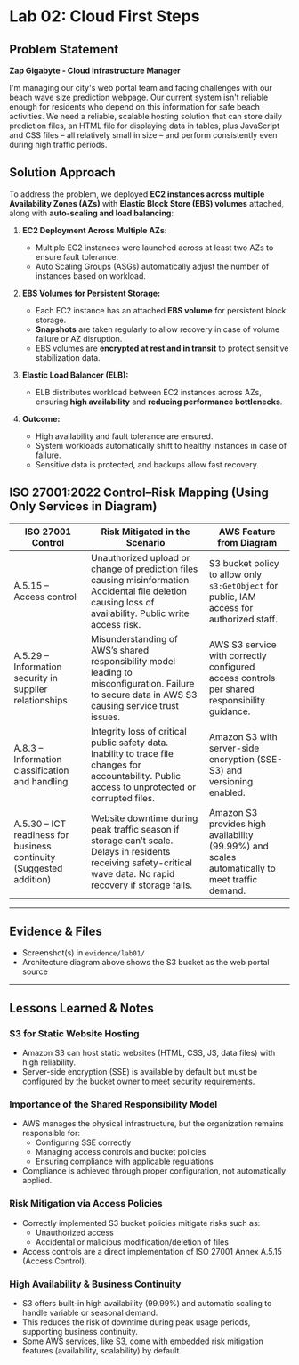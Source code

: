# Lab 02: Cloud First Steps

## Problem Statement

**Zap Gigabyte -  Cloud Infrastructure Manager** 

I'm managing our city's web portal team and facing challenges with our beach wave size prediction webpage. Our current system isn't reliable enough for residents who depend on this information for safe beach activities. We need a reliable, scalable hosting solution that can store daily prediction files, an HTML file for displaying data in tables, plus JavaScript and CSS files – all relatively small in size – and perform consistently even during high traffic periods.

## Solution Approach

To address the problem, we deployed **EC2 instances across multiple Availability Zones (AZs)** with **Elastic Block Store (EBS) volumes** attached, along with **auto-scaling and load balancing**:

1. **EC2 Deployment Across Multiple AZs:**  
   - Multiple EC2 instances were launched across at least two AZs to ensure fault tolerance.  
   - Auto Scaling Groups (ASGs) automatically adjust the number of instances based on workload.  

2. **EBS Volumes for Persistent Storage:**  
   - Each EC2 instance has an attached **EBS volume** for persistent block storage.  
   - **Snapshots** are taken regularly to allow recovery in case of volume failure or AZ disruption.  
   - EBS volumes are **encrypted at rest and in transit** to protect sensitive stabilization data.  

3. **Elastic Load Balancer (ELB):**  
   - ELB distributes workload between EC2 instances across AZs, ensuring **high availability** and **reducing performance bottlenecks**.  

4. **Outcome:**  
   - High availability and fault tolerance are ensured.  
   - System workloads automatically shift to healthy instances in case of failure.  
   - Sensitive data is protected, and backups allow fast recovery.  
## ISO 27001:2022 Control–Risk Mapping (Using Only Services in Diagram)

| ISO 27001 Control | Risk Mitigated in the Scenario | AWS Feature from Diagram |
|------------------|--------------------------------|-------------------------|
| A.5.15 – Access control | Unauthorized upload or change of prediction files causing misinformation. Accidental file deletion causing loss of availability. Public write access risk. | S3 bucket policy to allow only `s3:GetObject` for public, IAM access for authorized staff. |
| A.5.29 – Information security in supplier relationships | Misunderstanding of AWS’s shared responsibility model leading to misconfiguration. Failure to secure data in AWS S3 causing service trust issues. | AWS S3 service with correctly configured access controls per shared responsibility guidance. |
| A.8.3 – Information classification and handling | Integrity loss of critical public safety data. Inability to trace file changes for accountability. Public access to unprotected or corrupted files. | Amazon S3 with server-side encryption (SSE-S3) and versioning enabled. |
| A.5.30 – ICT readiness for business continuity (Suggested addition) | Website downtime during peak traffic season if storage can’t scale. Delays in residents receiving safety-critical wave data. No rapid recovery if storage fails. | Amazon S3 provides high availability (99.99%) and scales automatically to meet traffic demand. |

---

## Evidence & Files

- Screenshot(s) in `evidence/lab01/`  
- Architecture diagram above shows the S3 bucket as the web portal source

---

## Lessons Learned & Notes

### S3 for Static Website Hosting
- Amazon S3 can host static websites (HTML, CSS, JS, data files) with high reliability.  
- Server-side encryption (SSE) is available by default but must be configured by the bucket owner to meet security requirements.

### Importance of the Shared Responsibility Model
- AWS manages the physical infrastructure, but the organization remains responsible for:
  - Configuring SSE correctly  
  - Managing access controls and bucket policies  
  - Ensuring compliance with applicable regulations  
- Compliance is achieved through proper configuration, not automatically applied.

### Risk Mitigation via Access Policies
- Correctly implemented S3 bucket policies mitigate risks such as:  
  - Unauthorized access  
  - Accidental or malicious modification/deletion of files  
- Access controls are a direct implementation of ISO 27001 Annex A.5.15 (Access Control).

### High Availability & Business Continuity
- S3 offers built-in high availability (99.99%) and automatic scaling to handle variable or seasonal demand.  
- This reduces the risk of downtime during peak usage periods, supporting business continuity.  
- Some AWS services, like S3, come with embedded risk mitigation features (availability, scalability) by default.
